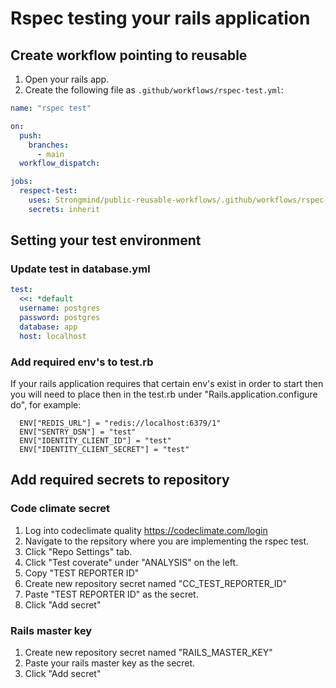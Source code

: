# Rspec testing your rails application

## Create workflow pointing to reusable

1. Open your rails app.
2. Create the following file as `.github/workflows/rspec-test.yml`:
```yaml
name: "rspec test"

on:
  push:
    branches:
      - main
  workflow_dispatch:

jobs:
  respect-test:
    uses: Strongmind/public-reusable-workflows/.github/workflows/rspec-test.yml@main
    secrets: inherit
```
## Setting your test environment

### Update test in database.yml
```yaml
test:
  <<: *default
  username: postgres
  password: postgres
  database: app
  host: localhost
```

### Add required env's to test.rb
If your rails application requires that certain env's exist in order to start then you will need to place then in the test.rb under "Rails.application.configure do", for example:
```
  ENV["REDIS_URL"] = "redis://localhost:6379/1"
  ENV["SENTRY_DSN"] = "test"
  ENV["IDENTITY_CLIENT_ID"] = "test"
  ENV["IDENTITY_CLIENT_SECRET"] = "test"
```

## Add required secrets to repository

### Code climate secret
1. Log into codeclimate quality https://codeclimate.com/login
2. Navigate to the repsitory where you are implementing the rspec test.
3. Click "Repo Settings" tab.
4. Click "Test coverate" under "ANALYSIS" on the left.
5. Copy "TEST REPORTER ID"
6. Create new repository secret named "CC_TEST_REPORTER_ID"
7. Paste "TEST REPORTER ID" as the secret.
8. Click "Add secret"

### Rails master key
1. Create new repository secret named "RAILS_MASTER_KEY"
2. Paste your rails master key as the secret.
3. Click "Add secret"

